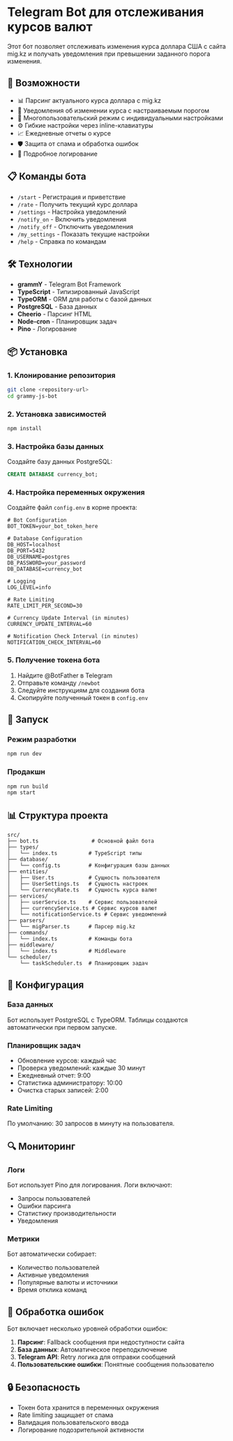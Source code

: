 # Telegram Bot для отслеживания курсов валют

Этот бот позволяет отслеживать изменения курса доллара США с сайта mig.kz и получать уведомления при превышении заданного порога изменения.

## 🚀 Возможности

- 📊 Парсинг актуального курса доллара с mig.kz
- 🔔 Уведомления об изменении курса с настраиваемым порогом
- 👥 Многопользовательский режим с индивидуальными настройками
- ⚙️ Гибкие настройки через inline-клавиатуры
- 📈 Ежедневные отчеты о курсе
- 🛡️ Защита от спама и обработка ошибок
- 📝 Подробное логирование

## 📋 Команды бота

- `/start` - Регистрация и приветствие
- `/rate` - Получить текущий курс доллара
- `/settings` - Настройка уведомлений
- `/notify_on` - Включить уведомления
- `/notify_off` - Отключить уведомления
- `/my_settings` - Показать текущие настройки
- `/help` - Справка по командам

## 🛠️ Технологии

- **grammY** - Telegram Bot Framework
- **TypeScript** - Типизированный JavaScript
- **TypeORM** - ORM для работы с базой данных
- **PostgreSQL** - База данных
- **Cheerio** - Парсинг HTML
- **Node-cron** - Планировщик задач
- **Pino** - Логирование

## 📦 Установка

### 1. Клонирование репозитория

```bash
git clone <repository-url>
cd grammy-js-bot
```

### 2. Установка зависимостей

```bash
npm install
```

### 3. Настройка базы данных

Создайте базу данных PostgreSQL:

```sql
CREATE DATABASE currency_bot;
```

### 4. Настройка переменных окружения

Создайте файл `config.env` в корне проекта:

```env
# Bot Configuration
BOT_TOKEN=your_bot_token_here

# Database Configuration
DB_HOST=localhost
DB_PORT=5432
DB_USERNAME=postgres
DB_PASSWORD=your_password
DB_DATABASE=currency_bot

# Logging
LOG_LEVEL=info

# Rate Limiting
RATE_LIMIT_PER_SECOND=30

# Currency Update Interval (in minutes)
CURRENCY_UPDATE_INTERVAL=60

# Notification Check Interval (in minutes)
NOTIFICATION_CHECK_INTERVAL=60
```

### 5. Получение токена бота

1. Найдите @BotFather в Telegram
2. Отправьте команду `/newbot`
3. Следуйте инструкциям для создания бота
4. Скопируйте полученный токен в `config.env`

## 🚀 Запуск

### Режим разработки

```bash
npm run dev
```

### Продакшн

```bash
npm run build
npm start
```

## 📊 Структура проекта

```
src/
├── bot.ts                 # Основной файл бота
├── types/
│   └── index.ts          # TypeScript типы
├── database/
│   └── config.ts         # Конфигурация базы данных
├── entities/
│   ├── User.ts           # Сущность пользователя
│   ├── UserSettings.ts   # Сущность настроек
│   └── CurrencyRate.ts   # Сущность курса валют
├── services/
│   ├── userService.ts    # Сервис пользователей
│   ├── currencyService.ts # Сервис курсов валют
│   └── notificationService.ts # Сервис уведомлений
├── parsers/
│   └── migParser.ts      # Парсер mig.kz
├── commands/
│   └── index.ts          # Команды бота
├── middleware/
│   └── index.ts          # Middleware
└── scheduler/
    └── taskScheduler.ts  # Планировщик задач
```

## 🔧 Конфигурация

### База данных

Бот использует PostgreSQL с TypeORM. Таблицы создаются автоматически при первом запуске.

### Планировщик задач

- Обновление курсов: каждый час
- Проверка уведомлений: каждые 30 минут
- Ежедневный отчет: 9:00
- Статистика администратору: 10:00
- Очистка старых записей: 2:00

### Rate Limiting

По умолчанию: 30 запросов в минуту на пользователя.

## 🔍 Мониторинг

### Логи

Бот использует Pino для логирования. Логи включают:
- Запросы пользователей
- Ошибки парсинга
- Статистику производительности
- Уведомления

### Метрики

Бот автоматически собирает:
- Количество пользователей
- Активные уведомления
- Популярные валюты и источники
- Время отклика команд

## 🚨 Обработка ошибок

Бот включает несколько уровней обработки ошибок:

1. **Парсинг**: Fallback сообщения при недоступности сайта
2. **База данных**: Автоматическое переподключение
3. **Telegram API**: Retry логика для отправки сообщений
4. **Пользовательские ошибки**: Понятные сообщения пользователю

## 🔒 Безопасность

- Токен бота хранится в переменных окружения
- Rate limiting защищает от спама
- Валидация пользовательского ввода
- Логирование подозрительной активности
